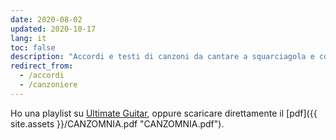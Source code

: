 ```yaml
---
date: 2020-08-02
updated: 2020-10-17
lang: it
toc: false
description: "Accordi e testi di canzoni da cantare a squarciagola e con la chitarra, davanti a un fuoco crepitante a qualunque ora del giorno o della notte"
redirect_from:
  - /accordi
  - /canzoniere
---
```

Ho una playlist su [Ultimate Guitar](https://go.tommi.space/chords "Bonfire music on Ultimate Guitar"), oppure scaricare direttamente il [pdf]({{ site.assets }}/CANZOMNIA.pdf "CANZOMNIA.pdf").
